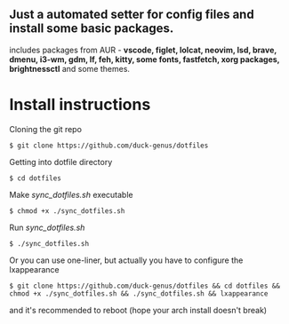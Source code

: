 ## Just a automated setter for config files and install some basic packages.

includes packages from AUR - **vscode, figlet, lolcat, neovim, lsd, brave, dmenu, i3-wm, gdm, lf, feh, kitty, some fonts, fastfetch, xorg packages, brightnessctl** and some themes.

# Install instructions

Cloning the git repo

`$ git clone https://github.com/duck-genus/dotfiles`

Getting into dotfile directory

`$ cd dotfiles`

Make *sync_dotfiles.sh* executable

`$ chmod +x ./sync_dotfiles.sh`

Run *sync_dotfiles.sh*

`$ ./sync_dotfiles.sh`

Or you can use one-liner, but actually you have to configure the lxappearance

`$ git clone https://github.com/duck-genus/dotfiles && cd dotfiles && chmod +x ./sync_dotfiles.sh && ./sync_dotfiles.sh && lxappearance`

and it's recommended to reboot (hope your arch install doesn't break)

